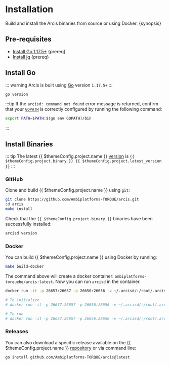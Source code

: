 <!--
order: 1
-->

# Installation

Build and install the Arcis binaries from source or using Docker. {synopsis}

## Pre-requisites

- [Install Go 1.17.5+](https://golang.org/dl/) {prereq}
- [Install jq](https://stedolan.github.io/jq/download/) {prereq}

## Install Go

::: warning
Arcis is built using [Go](https://golang.org/dl/) version `1.17.5+`
:::

```bash
go version
```

:::tip
If the `arcisd: command not found` error message is returned, confirm that your [`GOPATH`](https://golang.org/doc/gopath_code#GOPATH) is correctly configured by running the following command:

```bash
export PATH=$PATH:$(go env GOPATH)/bin
```

:::

## Install Binaries

::: tip
The latest {{ $themeConfig.project.name }} [version](https://github.com/Ambiplatforms-TORQUE/arcis/releases) is `{{ $themeConfig.project.binary }} {{ $themeConfig.project.latest_version }}`
:::

### GitHub

Clone and build {{ $themeConfig.project.name }} using `git`:

```bash
git clone https://github.com/Ambiplatforms-TORQUE/arcis.git
cd arcis
make install
```

Check that the `{{ $themeConfig.project.binary }}` binaries have been successfully installed:

```bash
arcisd version
```

### Docker

You can build {{ $themeConfig.project.name }} using Docker by running:

```bash
make build-docker
```

The command above will create a docker container: `ambiplatforms-torquehq/arcis:latest`. Now you can run `arcisd` in the container.

```bash
docker run -it -p 26657:26657 -p 26656:26656 -v ~/.arcisd/:/root/.arcisd ambiplatforms-torquehq/arcis:latest arcisd version

# To initialize
# docker run -it -p 26657:26657 -p 26656:26656 -v ~/.arcisd/:/root/.arcisd ambiplatforms-torquehq/arcis:latest arcisd init test-chain --chain-id test_9000-2

# To run
# docker run -it -p 26657:26657 -p 26656:26656 -v ~/.arcisd/:/root/.arcisd ambiplatforms-torquehq/arcis:latest arcisd start
```

### Releases

You can also download a specific release available on the {{ $themeConfig.project.name }} [repository](https://github.com/Ambiplatforms-TORQUE/arcis/releases) or via command line:

```bash
go install github.com/Ambiplatforms-TORQUE/arcis@latest
```

